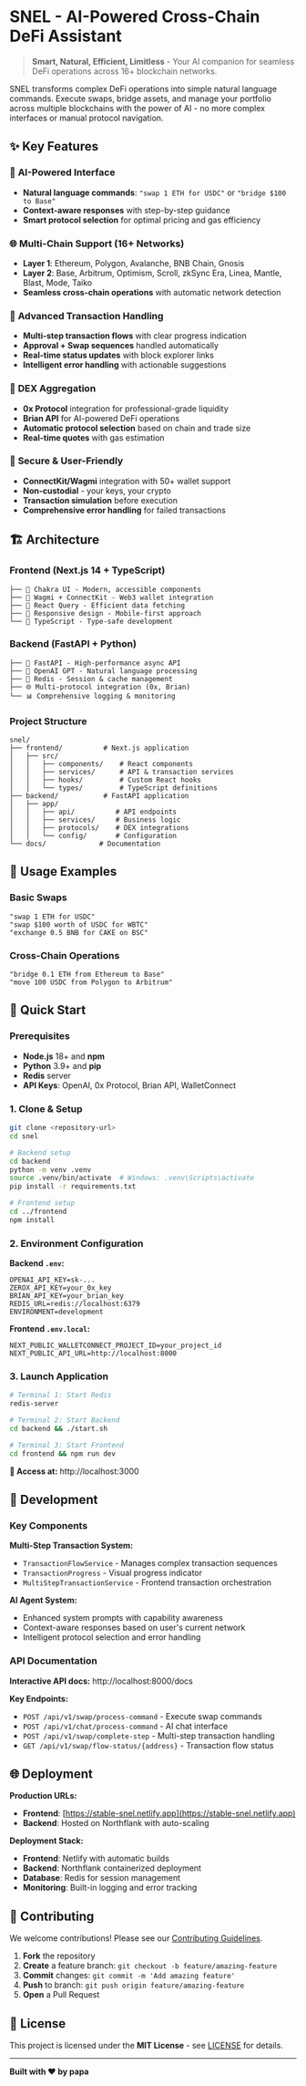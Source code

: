 # SNEL - AI-Powered Cross-Chain DeFi Assistant

> **Smart, Natural, Efficient, Limitless** - Your AI companion for seamless DeFi operations across 16+ blockchain networks.

SNEL transforms complex DeFi operations into simple natural language commands. Execute swaps, bridge assets, and manage your portfolio across multiple blockchains with the power of AI - no more complex interfaces or manual protocol navigation.

## ✨ Key Features

### 🤖 **AI-Powered Interface**

- **Natural language commands**: `"swap 1 ETH for USDC"` or `"bridge $100 to Base"`
- **Context-aware responses** with step-by-step guidance
- **Smart protocol selection** for optimal pricing and gas efficiency

### 🌐 **Multi-Chain Support (16+ Networks)**

- **Layer 1**: Ethereum, Polygon, Avalanche, BNB Chain, Gnosis
- **Layer 2**: Base, Arbitrum, Optimism, Scroll, zkSync Era, Linea, Mantle, Blast, Mode, Taiko
- **Seamless cross-chain operations** with automatic network detection

### 🔄 **Advanced Transaction Handling**

- **Multi-step transaction flows** with clear progress indication
- **Approval + Swap sequences** handled automatically
- **Real-time status updates** with block explorer links
- **Intelligent error handling** with actionable suggestions

### 💱 **DEX Aggregation**

- **0x Protocol** integration for professional-grade liquidity
- **Brian API** for AI-powered DeFi operations
- **Automatic protocol selection** based on chain and trade size
- **Real-time quotes** with gas estimation

### 🔐 **Secure & User-Friendly**

- **ConnectKit/Wagmi** integration with 50+ wallet support
- **Non-custodial** - your keys, your crypto
- **Transaction simulation** before execution
- **Comprehensive error handling** for failed transactions

## 🏗️ Architecture

### Frontend (Next.js 14 + TypeScript)

```
├── 🎨 Chakra UI - Modern, accessible components
├── 🔗 Wagmi + ConnectKit - Web3 wallet integration
├── 🔄 React Query - Efficient data fetching
├── 📱 Responsive design - Mobile-first approach
└── 🎯 TypeScript - Type-safe development
```

### Backend (FastAPI + Python)

```
├── 🚀 FastAPI - High-performance async API
├── 🧠 OpenAI GPT - Natural language processing
├── 🔄 Redis - Session & cache management
├── 🌐 Multi-protocol integration (0x, Brian)
└── 📊 Comprehensive logging & monitoring
```

### Project Structure

```
snel/
├── frontend/          # Next.js application
│   ├── src/
│   │   ├── components/    # React components
│   │   ├── services/      # API & transaction services
│   │   ├── hooks/         # Custom React hooks
│   │   └── types/         # TypeScript definitions
├── backend/           # FastAPI application
│   ├── app/
│   │   ├── api/          # API endpoints
│   │   ├── services/     # Business logic
│   │   ├── protocols/    # DEX integrations
│   │   └── config/       # Configuration
└── docs/             # Documentation
```

## 💬 Usage Examples

### Basic Swaps

```
"swap 1 ETH for USDC"
"swap $100 worth of USDC for WBTC"
"exchange 0.5 BNB for CAKE on BSC"
```

### Cross-Chain Operations

```
"bridge 0.1 ETH from Ethereum to Base"
"move 100 USDC from Polygon to Arbitrum"
```

## 🚀 Quick Start

### Prerequisites

- **Node.js** 18+ and **npm**
- **Python** 3.9+ and **pip**
- **Redis** server
- **API Keys**: OpenAI, 0x Protocol, Brian API, WalletConnect

### 1. Clone & Setup

```bash
git clone <repository-url>
cd snel

# Backend setup
cd backend
python -m venv .venv
source .venv/bin/activate  # Windows: .venv\Scripts\activate
pip install -r requirements.txt

# Frontend setup
cd ../frontend
npm install
```

### 2. Environment Configuration

**Backend `.env`:**

```env
OPENAI_API_KEY=sk-...
ZEROX_API_KEY=your_0x_key
BRIAN_API_KEY=your_brian_key
REDIS_URL=redis://localhost:6379
ENVIRONMENT=development
```

**Frontend `.env.local`:**

```env
NEXT_PUBLIC_WALLETCONNECT_PROJECT_ID=your_project_id
NEXT_PUBLIC_API_URL=http://localhost:8000
```

### 3. Launch Application

```bash
# Terminal 1: Start Redis
redis-server

# Terminal 2: Start Backend
cd backend && ./start.sh

# Terminal 3: Start Frontend
cd frontend && npm run dev
```

**🎉 Access at:** http://localhost:3000

## 🔧 Development

### Key Components

**Multi-Step Transaction System:**

- `TransactionFlowService` - Manages complex transaction sequences
- `TransactionProgress` - Visual progress indicator
- `MultiStepTransactionService` - Frontend transaction orchestration

**AI Agent System:**

- Enhanced system prompts with capability awareness
- Context-aware responses based on user's current network
- Intelligent protocol selection and error handling

### API Documentation

**Interactive API docs:** http://localhost:8000/docs

**Key Endpoints:**

- `POST /api/v1/swap/process-command` - Execute swap commands
- `POST /api/v1/chat/process-command` - AI chat interface
- `POST /api/v1/swap/complete-step` - Multi-step transaction handling
- `GET /api/v1/swap/flow-status/{address}` - Transaction flow status

## 🌐 Deployment

**Production URLs:**

- **Frontend**: [https://stable-snel.netlify.app](https://stable-snel.netlify.app)
- **Backend**: Hosted on Northflank with auto-scaling

**Deployment Stack:**

- **Frontend**: Netlify with automatic builds
- **Backend**: Northflank containerized deployment
- **Database**: Redis for session management
- **Monitoring**: Built-in logging and error tracking

## 🤝 Contributing

We welcome contributions! Please see our [Contributing Guidelines](CONTRIBUTING.md).

1. **Fork** the repository
2. **Create** a feature branch: `git checkout -b feature/amazing-feature`
3. **Commit** changes: `git commit -m 'Add amazing feature'`
4. **Push** to branch: `git push origin feature/amazing-feature`
5. **Open** a Pull Request

## 📄 License

This project is licensed under the **MIT License** - see [LICENSE](LICENSE) for details.

---

**Built with ❤️ by papa**
